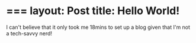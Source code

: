 ===
layout: Post
title: Hello World!
===

I can't believe that it only took me 18mins to set up a blog given that I'm not a tech-savvy nerd!
